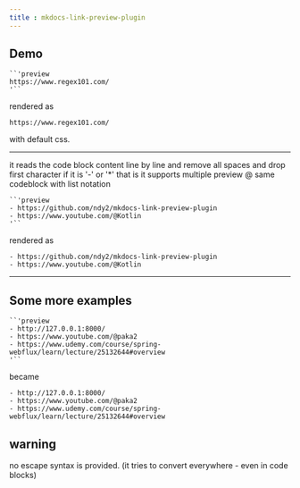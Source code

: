 ```yaml
---
title : mkdocs-link-preview-plugin
---
```


## Demo

````
``'preview
https://www.regex101.com/
'``
````

rendered as 

```preview
https://www.regex101.com/
```

with default css.

---
it reads the code block content line by line and remove all spaces and drop first character if it is '-' or '*'
that is it supports multiple preview @ same codeblock with list notation

````
``'preview
- https://github.com/ndy2/mkdocs-link-preview-plugin
- https://www.youtube.com/@Kotlin
'``
````

rendered as

```preview
- https://github.com/ndy2/mkdocs-link-preview-plugin
- https://www.youtube.com/@Kotlin
```

---

## Some more examples
````
``'preview
- http://127.0.0.1:8000/
- https://www.youtube.com/@paka2
- https://www.udemy.com/course/spring-webflux/learn/lecture/25132644#overview
'``
````

became

```preview
- http://127.0.0.1:8000/
- https://www.youtube.com/@paka2
- https://www.udemy.com/course/spring-webflux/learn/lecture/25132644#overview
```


## warning 
no escape syntax is provided. (it tries to convert everywhere - even in code blocks)
